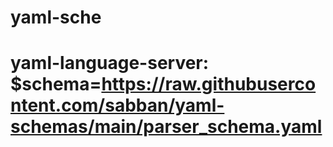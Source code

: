 # yaml-sche

# yaml-language-server: $schema=https://raw.githubusercontent.com/sabban/yaml-schemas/main/parser_schema.yaml
